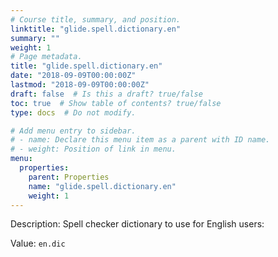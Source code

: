 ```yaml
---
# Course title, summary, and position.
linktitle: "glide.spell.dictionary.en"
summary: ""
weight: 1
# Page metadata.
title: "glide.spell.dictionary.en"
date: "2018-09-09T00:00:00Z"
lastmod: "2018-09-09T00:00:00Z"
draft: false  # Is this a draft? true/false
toc: true  # Show table of contents? true/false
type: docs  # Do not modify.

# Add menu entry to sidebar.
# - name: Declare this menu item as a parent with ID name.
# - weight: Position of link in menu.
menu:
  properties:
    parent: Properties
    name: "glide.spell.dictionary.en"
    weight: 1
---
```


Description: Spell checker dictionary to use for English users:


Value: `en.dic`